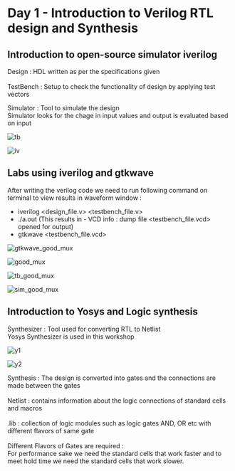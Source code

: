 # Day 1 - Introduction to Verilog RTL design and Synthesis

## Introduction to open-source simulator iverilog

Design    : HDL written as per the specifications given <br />
<br />
TestBench : Setup to check the functionality of design by applying test vectors

Simulator : Tool to simulate the design <br />
Simulator looks for the chage in input values and output is evaluated based on input

![tb](https://user-images.githubusercontent.com/48850794/165473202-3c6b65f3-6b76-413b-b8ac-bd6fcb29cef4.png)

![iv](https://user-images.githubusercontent.com/48850794/165473374-4e6e7846-1853-47ef-a8da-f587c4a85a4c.png)

## Labs using iverilog and gtkwave

After writing the verilog code we need to run following command on terminal to view results in waveform window : <br />

- iverilog <design_file.v> <testbench_file.v>
- ./a.out (This results in - VCD info : dump file <testbench_file.vcd> opened for output)
- gtkwave <testbench_file.vcd> 

![gtkwave_good_mux](https://user-images.githubusercontent.com/48850794/165476514-87954088-5eca-4d47-8471-1ec55bc5495a.png)

![good_mux](https://user-images.githubusercontent.com/48850794/165476562-274094aa-0f36-457c-8a16-6245437f7ee3.png)

![tb_good_mux](https://user-images.githubusercontent.com/48850794/165476623-73d5481f-7179-4c65-898f-4d6da66145ef.png)

![sim_good_mux](https://user-images.githubusercontent.com/48850794/165476687-1d1d9205-61d4-4962-8da0-c01561c8cb86.png)

## Introduction to Yosys and Logic synthesis

Synthesizer : Tool used for converting RTL to Netlist <br />
Yosys Synthesizer is used in this workshop

![y1](https://user-images.githubusercontent.com/48850794/165478137-94480a5f-ae3c-4b49-8dae-8ab425b9419b.png)

![y2](https://user-images.githubusercontent.com/48850794/165478147-0990ca57-b5ff-4708-9548-ea59ca8abcc9.png)

Synthesis : The design is converted into gates and the connections are made between the gates <br />
<br />
Netlist   : contains information about the logic connections of standard cells and macros <br />
<br />
.lib      : collection of logic modules such as logic gates AND, OR etc with different flavors of same gate <br />
<br />
Different Flavors of Gates are required : <br />
For performance sake we need the standard cells that work faster and to meet hold time we need the standard cells that work slower. 












